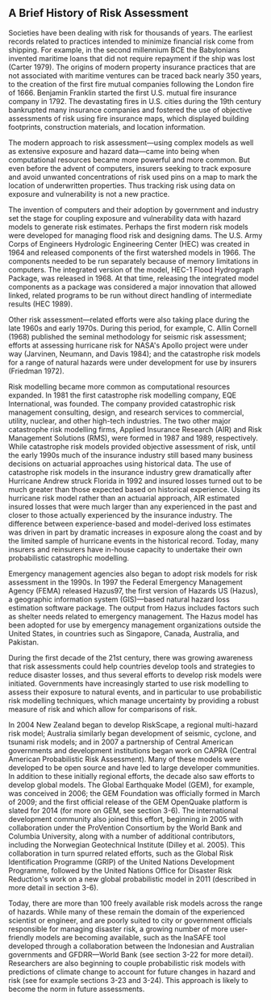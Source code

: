 ## A Brief History of Risk Assessment

Societies have been dealing with risk for thousands of years. The earliest records related to practices intended to minimize financial risk come from shipping. For example, in the second millennium BCE the Babylonians invented maritime loans that did not require repayment if the ship was lost (Carter 1979). The origins of modern property insurance practices that are not associated with maritime ventures can be traced back nearly 350 years, to the creation of the first fire mutual companies following the London fire of 1666. Benjamin Franklin started the first U.S. mutual fire insurance company in 1792. The devastating fires in U.S. cities during the 19th century bankrupted many insurance companies and fostered the use of objective assessments of risk using fire insurance maps, which displayed building footprints, construction materials, and location information. 

The modern approach to risk assessment&mdash;using complex models as well as extensive exposure and hazard data&mdash;came into being when computational resources became more powerful and more common. But even before the advent of computers, insurers seeking to track exposure and avoid unwanted concentrations of risk used pins on a map to mark the location of underwritten properties. Thus tracking risk using data on exposure and vulnerability is not a new practice.

The invention of computers and their adoption by government and industry set the stage for coupling exposure and vulnerability data with hazard models to generate risk estimates. Perhaps the first modern risk models were developed for managing flood risk and designing dams. The U.S. Army Corps of Engineers Hydrologic Engineering Center (HEC) was created in 1964 and released components of the first watershed models in 1966. The components needed to be run separately because of memory limitations in computers. The integrated version of the model, HEC-1 Flood Hydrograph Package, was released in 1968. At that time, releasing the integrated model components as a package was considered a major innovation that allowed linked, related programs to be run without direct handling of intermediate results (HEC 1989).

Other risk assessment&mdash;related efforts were also taking place during the late 1960s and early 1970s. During this period, for example, C. Allin Cornell (1968) published the seminal methodology for seismic risk assessment; efforts at assessing hurricane risk for NASA's Apollo project were under way (Jarvinen, Neumann, and Davis 1984); and the catastrophe risk models for a range of natural hazards were under development for use by insurers (Friedman 1972).

Risk modelling became more common as computational resources expanded. In 1981 the first catastrophe risk modelling company, EQE International, was founded. The company provided catastrophic risk management consulting, design, and research services to commercial, utility, nuclear, and other high-tech industries. The two other major catastrophe risk modelling firms, Applied Insurance Research (AIR) and Risk Management Solutions (RMS), were formed in 1987 and 1989, respectively. While catastrophe risk models provided objective assessment of risk, until the early 1990s much of the insurance industry still based many business decisions on actuarial approaches using historical data. The use of catastrophe risk models in the insurance industry grew dramatically after Hurricane Andrew struck Florida in 1992 and insured losses turned out to be much greater than those expected based on historical experience. Using its hurricane risk model rather than an actuarial approach, AIR estimated insured losses that were much larger than any experienced in the past and closer to those actually experienced by the insurance industry. The difference between experience-based and model-derived loss estimates was driven in part by dramatic increases in exposure along the coast and by the limited sample of hurricane events in the historical record. Today, many insurers and reinsurers have in-house capacity to undertake their own probabilistic catastrophic modelling.

Emergency management agencies also began to adopt risk models for risk assessment in the 1990s. In 1997 the Federal Emergency Management Agency (FEMA) released Hazus97, the first version of Hazards US (Hazus), a geographic information system (GIS)&mdash;based natural hazard loss estimation software package. The output from Hazus includes factors such as shelter needs related to emergency management. The Hazus model has been adopted for use by emergency management organizations outside the United States, in countries such as Singapore, Canada, Australia, and Pakistan. 

During the first decade of the 21st century, there was growing awareness that risk assessments could help countries develop tools and strategies to reduce disaster losses, and thus several efforts to develop risk models were initiated. Governments have increasingly started to use risk modelling to assess their exposure to natural events, and in particular to use probabilistic risk modelling techniques, which manage uncertainty by providing a robust measure of risk and which allow for comparisons of risk. 

In 2004 New Zealand began to develop RiskScape, a regional multi-hazard risk model; Australia similarly began development of seismic, cyclone, and tsunami risk models; and in 2007 a partnership of Central American governments and development institutions began work on CAPRA (Central American Probabilistic Risk Assessment). Many of these models were developed to be open source and have led to large developer communities. In addition to these initially regional efforts, the decade also saw efforts to develop global models. The Global Earthquake Model (GEM), for example, was conceived in 2006; the GEM Foundation was officially formed in March of 2009; and the first official release of the GEM OpenQuake platform is slated for 2014 (for more on GEM, see section 3-6). The international development community also joined this effort, beginning in 2005 with collaboration under the ProVention Consortium by the World Bank and Columbia University, along with a number of additional contributors, including the Norwegian Geotechnical Institute (Dilley et al. 2005). This collaboration in turn spurred related efforts, such as the Global Risk Identification Programme (GRIP) of the United Nations Development Programme, followed by the United Nations Office for Disaster Risk Reduction's work on a new global probabilistic model in 2011 (described in more detail in section 3-6).

Today, there are more than 100 freely available risk models across the range of hazards. While many of these remain the domain of the experienced scientist or engineer, and are poorly suited to city or government officials responsible for managing disaster risk, a growing number of more user-friendly models are becoming available, such as the InaSAFE tool developed through a collaboration between the Indonesian and Australian governments and GFDRR&mdash;World Bank (see section 3-22 for more detail). Researchers are also beginning to couple probabilistic risk models with predictions of climate change to account for future changes in hazard and risk (see for example sections 3-23 and 3-24). This approach is likely to become the norm in future assessments.